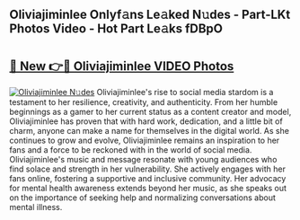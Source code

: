 ## Oliviajiminlee Onlyf𝚊ns Le𝚊ked N𝚞des - Part-LKt Photos Video - Hot Part Le𝚊ks fDBpO

# <h2><a href="http://ac4545.deff.icu/?id=Oliviajiminlee">🔗 New 👉🔴 Oliviajiminlee VIDEO Photos</a></h2>

[![Oliviajiminlee N𝚞des](https://i.imgur.com/rIISA9y.gif)](http://ac4545.deff.icu/?id=Oliviajiminlee)
Oliviajiminlee's rise to social media stardom is a testament to her resilience, creativity, and authenticity. From her humble beginnings as a gamer to her current status as a content creator and model, Oliviajiminlee has proven that with hard work, dedication, and a little bit of charm, anyone can make a name for themselves in the digital world. As she continues to grow and evolve, Oliviajiminlee remains an inspiration to her fans and a force to be reckoned with in the world of social media. Oliviajiminlee's music and message resonate with young audiences who find solace and strength in her vulnerability. She actively engages with her fans online, fostering a supportive and inclusive community. Her advocacy for mental health awareness extends beyond her music, as she speaks out on the importance of seeking help and normalizing conversations about mental illness.

